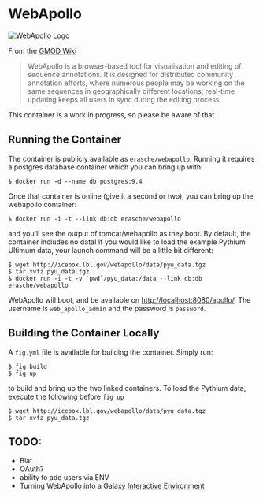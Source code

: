 # WebApollo

![WebApollo Logo](http://gmod.org/mediawiki/images/thumb/4/4a/WebApolloLogo.png/400px-WebApolloLogo.png)

From the [GMOD Wiki](http://gmod.org/wiki/WebApollo)

> WebApollo is a browser-based tool for visualisation and editing of sequence
> annotations. It is designed for distributed community annotation efforts,
> where numerous people may be working on the same sequences in geographically
> different locations; real-time updating keeps all users in sync during the
> editing process.

This container is a work in progress, so please be aware of that.

## Running the Container

The container is publicly available as `erasche/webapollo`. Running it requires a postgres database container which you can bring up with:

```console
$ docker run -d --name db postgres:9.4
```

Once that container is online (give it a second or two), you can bring up the webapollo container:

```console
$ docker run -i -t --link db:db erasche/webapollo
```

and you'll see the output of tomcat/webapollo as they boot. By default, the
container includes no data! If you would like to load the example Pythium
Ultimum data, your launch command will be a little bit different:

```console
$ wget http://icebox.lbl.gov/webapollo/data/pyu_data.tgz
$ tar xvfz pyu_data.tgz
$ docker run -i -t -v `pwd`/pyu_data:/data --link db:db erasche/webapollo
````

WebApollo will boot, and be available on
[http://localhost:8080/apollo/](http://localhost:8080/apollo/). The username is
`web_apollo_admin` and the password is `password`.

## Building the Container Locally

A `fig.yml` file is available for building the container. Simply run:

```console
$ fig build
$ fig up
```

to build and bring up the two linked containers. To load the Pythium data, execute the following before `fig up`

```console
$ wget http://icebox.lbl.gov/webapollo/data/pyu_data.tgz
$ tar xvfz pyu_data.tgz
```

## TODO:

- Blat
- OAuth?
- ability to add users via ENV
- Turning WebApollo into a Galaxy [Interactive Environment](https://wiki.galaxyproject.org/Admin/IEs?highlight=%28interactive%29%7C%28environment%29)
